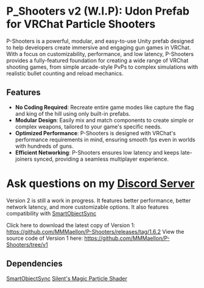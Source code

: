 # P_Shooters v2 (W.I.P): Udon Prefab for VRChat Particle Shooters

P-Shooters is a powerful, modular, and easy-to-use Unity prefab designed to help developers create immersive and engaging gun games in VRChat. With a focus on customizability, performance, and low latency, P-Shooters provides a fully-featured foundation for creating a wide range of VRChat shooting games, from simple arcade-style PvPs to complex simulations with realistic bullet counting and reload mechanics.

## Features

* **No Coding Required**: Recreate entire game modes like capture the flag and king of the hill using only built-in prefabs.
* **Modular Design**: Easily mix and match components to create simple or complex weapons, tailored to your game's specific needs.
* **Optimized Performance**: P-Shooters is designed with VRChat's performance requirements in mind, ensuring smooth fps even in worlds with hundreds of guns.
* **Efficient Networking**: P-Shooters ensures low latency and keeps late-joiners synced, providing a seamless multiplayer experience.

# Ask questions on my [Discord Server](https://discord.gg/S5sDC4PnFp)

Version 2 is still a work in progress. It features better performance, better network latency, and more customizable options. It also features compatibility with [SmartObjectSync](https://github.com/MMMaellon/SmartObjectSync)

Click here to download the latest copy of Version 1: <https://github.com/MMMaellon/P-Shooters/releases/tag/1.6.2>
View the source code of Version 1 here: <https://github.com/MMMaellon/P-Shooters/tree/v1>

## Dependencies

[SmartObjectSync](https://github.com/MMMaellon/SmartObjectSync)
[Silent's Magic Particle Shader](https://gitlab.com/s-ilent/magic-particles.git)
